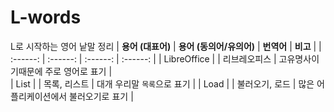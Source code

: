 # L-words 
L로 시작하는 영어 낱말 정리 
| **용어 (대표어)** | **용어 (동의어/유의어)** | **번역어** | **비고** |
|  :------:        | :------:               | :------:   | :------: | 
| LibreOffice |   | 리브레오피스 | 고유명사이기때문에 주로 영어로 표기 |  
| 	List  |   | 목록, 리스트 | 대개 우리말 `목록`으로 표기 | 
| Load |   | 불러오기, 로드 | 많은 어플리케이션에서 불러오기로 표기 | 